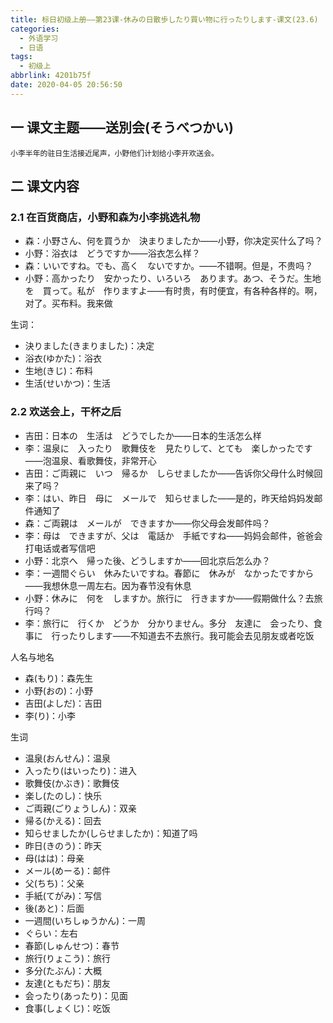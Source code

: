 ```yaml
---
title: 标日初级上册——第23课-休みの日散歩したり買い物に行ったりします-课文(23.6)
categories:
  - 外语学习
  - 日语
tags:
  - 初级上
abbrlink: 4201b75f
date: 2020-04-05 20:56:50
---
```

## 一 课文主题——送別会(そうべつかい)

```
小李半年的驻日生活接近尾声，小野他们计划给小李开欢送会。
```

<!--more-->

## 二 课文内容 

### 2.1 在百货商店，小野和森为小李挑选礼物

* 森：小野さん、何を買うか　決まりましたか——小野，你决定买什么了吗？
* 小野：浴衣は　どうですか——浴衣怎么样？
* 森：いいですね。でも、高く　ないですか。——不错啊。但是，不贵吗？
* 小野：高かったり　安かったり、いろいろ　あります。あつ、そうだ。生地を　買って。私が　作りますよ——有时贵，有时便宜，有各种各样的。啊，对了。买布料。我来做

生词：

* 決りました(きまりました)：决定
* 浴衣(ゆかた)：浴衣
* 生地(きじ)：布料
* 生活(せいかつ)：生活

### 2.2 欢送会上，干杯之后

* 吉田：日本の　生活は　どうでしたか——日本的生活怎么样
* 李：温泉に　入ったり　歌舞伎を　見たりして、とても　楽しかったです——泡温泉、看歌舞伎，非常开心
* 吉田：ご両親に　いつ　帰るか　しらせましたか——告诉你父母什么时候回来了吗？
* 李：はい、昨日　母に　メールで　知らせました——是的，昨天给妈妈发邮件通知了
* 森：ご両親は　メールが　できますか——你父母会发邮件吗？
* 李：母は　できますが、父は　電話か　手紙ですね——妈妈会邮件，爸爸会打电话或者写信吧
* 小野：北京へ　帰った後、どうしますか——回北京后怎么办？
* 李：一週間ぐらい　休みたいですね。春節に　休みが　なかったですから——我想休息一周左右。因为春节没有休息
* 小野：休みに　何を　しますか。旅行に　行きますか——假期做什么？去旅行吗？
* 李：旅行に　行くか　どうか　分かりません。多分　友達に　会ったり、食事に　行ったりします——不知道去不去旅行。我可能会去见朋友或者吃饭

人名与地名

* 森(もり)：森先生
* 小野(おの)：小野
* 吉田(よしだ)：吉田
* 李(り)：小李

生词

* 温泉(おんせん)：温泉
* 入ったり(はいったり)：进入
* 歌舞伎(かぶき)：歌舞伎
* 楽し(たのし)：快乐
* ご両親(ごりょうしん)：双亲
* 帰る(かえる)：回去
* 知らせましたか(しらせましたか)：知道了吗
* 昨日(きのう)：昨天
* 母(はは)：母亲
* メール(めーる)：邮件
* 父(ちち)：父亲
* 手紙(てがみ)：写信
* 後(あと)：后面
* 一週間(いちしゅうかん)：一周
* ぐらい：左右
* 春節(しゅんせつ)：春节
* 旅行(りょこう)：旅行
* 多分(たぶん)：大概
* 友達(ともだち)：朋友
* 会ったり(あったり)：见面
* 食事(しょくじ)：吃饭